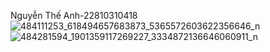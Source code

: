 Nguyễn Thế Anh-22810310418
![484111253_618494657683873_5365572603622356646_n](https://github.com/user-attachments/assets/96167c76-faba-4789-b0bc-4da0cd759b5b)
![484281594_1901359117269227_3334872136646060911_n](https://github.com/user-attachments/assets/fb4bb57d-7c91-445a-badc-6a3553928c4e)
